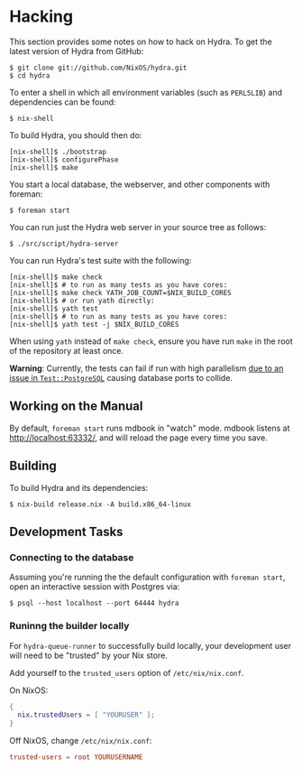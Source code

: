 # Hacking

This section provides some notes on how to hack on Hydra. To get the
latest version of Hydra from GitHub:

```console
$ git clone git://github.com/NixOS/hydra.git
$ cd hydra
```

To enter a shell in which all environment variables (such as `PERL5LIB`)
and dependencies can be found:

```console
$ nix-shell
```

To build Hydra, you should then do:

```console
[nix-shell]$ ./bootstrap
[nix-shell]$ configurePhase
[nix-shell]$ make
```

You start a local database, the webserver, and other components with
foreman:

```console
$ foreman start
```

You can run just the Hydra web server in your source tree as follows:

```console
$ ./src/script/hydra-server
```

You can run Hydra's test suite with the following:

```console
[nix-shell]$ make check
[nix-shell]$ # to run as many tests as you have cores:
[nix-shell]$ make check YATH_JOB_COUNT=$NIX_BUILD_CORES
[nix-shell]$ # or run yath directly:
[nix-shell]$ yath test
[nix-shell]$ # to run as many tests as you have cores:
[nix-shell]$ yath test -j $NIX_BUILD_CORES
```

When using `yath` instead of `make check`, ensure you have run `make`
in the root of the repository at least once.

**Warning**: Currently, the tests can fail
if run with high parallelism [due to an issue in
`Test::PostgreSQL`](https://github.com/TJC/Test-postgresql/issues/40)
causing database ports to collide.

## Working on the Manual

By default, `foreman start` runs mdbook in "watch" mode. mdbook listens
at [http://localhost:63332/](http://localhost:63332/), and
will reload the page every time you save.

## Building

To build Hydra and its dependencies:

```console
$ nix-build release.nix -A build.x86_64-linux
```

## Development Tasks

### Connecting to the database

Assuming you're running the the default configuration with `foreman start`,
open an interactive session with Postgres via:

```console
$ psql --host localhost --port 64444 hydra
```

### Runinng the builder locally

For `hydra-queue-runner` to successfully build locally, your
development user will need to be "trusted" by your Nix store.

Add yourself to the `trusted_users` option of `/etc/nix/nix.conf`.

On NixOS:

```nix
{
  nix.trustedUsers = [ "YOURUSER" ];
}
```

Off NixOS, change `/etc/nix/nix.conf`:

```conf
trusted-users = root YOURUSERNAME
```
